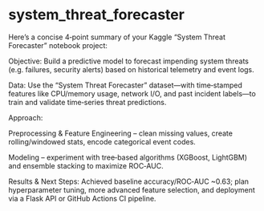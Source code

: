 # system_threat_forecaster
Here’s a concise 4‑point summary of your Kaggle “System Threat Forecaster” notebook project:

Objective: Build a predictive model to forecast impending system threats (e.g. failures, security alerts) based on historical telemetry and event logs.

Data: Use the “System Threat Forecaster” dataset—with time‑stamped features like CPU/memory usage, network I/O, and past incident labels—to train and validate time‑series threat predictions.

Approach:

Preprocessing & Feature Engineering – clean missing values, create rolling/windowed stats, encode categorical event codes.

Modeling – experiment with tree‑based algorithms (XGBoost, LightGBM) and ensemble stacking to maximize ROC‑AUC.

Results & Next Steps: Achieved baseline accuracy/ROC‑AUC ~0.63; plan hyperparameter tuning, more advanced feature selection, and deployment via a Flask API or GitHub Actions CI pipeline.
